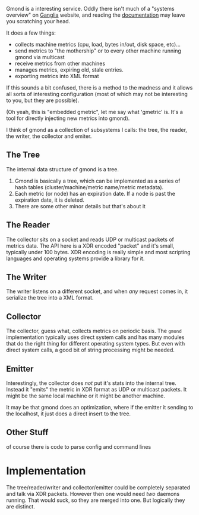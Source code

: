 Gmond is a interesting service.   Oddly there isn't much of a "systems overview"  on [Ganglia](http://ganglia.info) website, and reading the [documentation](http://sourceforge.net/docman/display_doc.php?docid=128913&group_id=43021) may leave you scratching your head.

It does a few things:

  * collects machine metrics (cpu, load, bytes in/out, disk space, etc)...
  * send metrics to "the mothership" or to every other machine running gmond via multicast
  * receive metrics from other machines
  * manages metrics, expiring old, stale entries.
  * exporting metrics into XML format

If this sounds a bit confused, there is a method to the madness and it allows all sorts of interesting configuration (most of which may not be interesting to you, but they are possible).

(Oh yeah, this is "embedded gmetric", let me say what 'gmetric' is.  It's a tool for directly injecting new metrics into gmond).

I think of gmond as a collection of subsystems I calls: the tree, the reader, the writer, the collector and emiter.

## The Tree ##

The internal data structure of gmond is a tree.

  1. Gmond is basically a tree, which can be implemented as a series of hash tables (cluster/machine/metric name/metric metadata).
  1. Each metric (or node) has an expiration date.  If a node is past the expiration date, it is deleted.
  1. There are some other minor details but that's about it

## The Reader ##

The collector sits on a socket and reads UDP or multicast packets of metrics data.  The API here is a XDR encoded "packet" and it's small, typically under 100 bytes.   XDR encoding is really simple and most scripting languages and operating systems provide a library for it.

## The Writer ##

The writer listens on a different socket, and when _any_ request comes in, it serialize the tree into a XML format.

## Collector ##

The collector, guess what, collects metrics on periodic basis.  The `gmond` implementation typically uses direct system calls and has many modules that do the right thing for different operating system types.   But even with direct system calls, a good bit of string processing might be needed.

## Emitter ##

Interestingly, the collector does _not_ put it's stats into the internal tree.    Instead it "emits"  the metric in XDR format as  UDP or multicast packets.  It might be the same local machine or it might be another machine.

It may be that gmond does an optimization, where if the emitter it sending to the localhost, it just does a direct insert to the tree.

## Other Stuff ##

of course there is code to parse config and command lines

# Implementation #

The  tree/reader/writer and collector/emitter could be completely separated and talk via XDR packets.  However then  one would need _two_ daemons running.  That would suck, so they are merged into one.  But logically they are distinct.